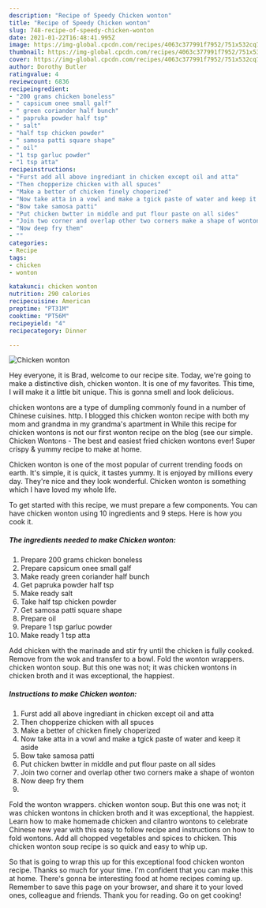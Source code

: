 ```yaml
---
description: "Recipe of Speedy Chicken wonton"
title: "Recipe of Speedy Chicken wonton"
slug: 748-recipe-of-speedy-chicken-wonton
date: 2021-01-22T16:48:41.995Z
image: https://img-global.cpcdn.com/recipes/4063c377991f7952/751x532cq70/chicken-wonton-recipe-main-photo.jpg
thumbnail: https://img-global.cpcdn.com/recipes/4063c377991f7952/751x532cq70/chicken-wonton-recipe-main-photo.jpg
cover: https://img-global.cpcdn.com/recipes/4063c377991f7952/751x532cq70/chicken-wonton-recipe-main-photo.jpg
author: Dorothy Butler
ratingvalue: 4
reviewcount: 6836
recipeingredient:
- "200 grams chicken boneless"
- " capsicum onee small galf"
- " green coriander half bunch"
- " papruka powder half tsp"
- " salt"
- "half tsp chicken powder"
- " samosa patti square shape"
- " oil"
- "1 tsp garluc powder"
- "1 tsp atta"
recipeinstructions:
- "Furst add all above ingrediant in chicken except oil and atta"
- "Then chopperize chicken with all spuces"
- "Make a better of chicken finely choperized"
- "Now take atta in a vowl and make a tgick paste of water and keep it aside"
- "Bow take samosa patti"
- "Put chicken bwtter in middle and put flour paste on all sides"
- "Join two corner and overlap other two corners make a shape of wonton"
- "Now deep fry them"
- ""
categories:
- Recipe
tags:
- chicken
- wonton

katakunci: chicken wonton 
nutrition: 290 calories
recipecuisine: American
preptime: "PT31M"
cooktime: "PT56M"
recipeyield: "4"
recipecategory: Dinner

---
```



![Chicken wonton](https://img-global.cpcdn.com/recipes/4063c377991f7952/751x532cq70/chicken-wonton-recipe-main-photo.jpg)

Hey everyone, it is Brad, welcome to our recipe site. Today, we're going to make a distinctive dish, chicken wonton. It is one of my favorites. This time, I will make it a little bit unique. This is gonna smell and look delicious.

chicken wontons are a type of dumpling commonly found in a number of Chinese cuisines. http. I blogged this chicken wonton recipe with both my mom and grandma in my grandma&#39;s apartment in While this recipe for chicken wontons is not our first wonton recipe on the blog (see our simple. Chicken Wontons - The best and easiest fried chicken wontons ever! Super crispy &amp; yummy recipe to make at home.

Chicken wonton is one of the most popular of current trending foods on earth. It's simple, it is quick, it tastes yummy. It is enjoyed by millions every day. They're nice and they look wonderful. Chicken wonton is something which I have loved my whole life.


To get started with this recipe, we must prepare a few components. You can have chicken wonton using 10 ingredients and 9 steps. Here is how you cook it.

<!--inarticleads1-->

##### The ingredients needed to make Chicken wonton:

1. Prepare 200 grams chicken boneless
1. Prepare  capsicum onee small galf
1. Make ready  green coriander half bunch
1. Get  papruka powder half tsp
1. Make ready  salt
1. Take half tsp chicken powder
1. Get  samosa patti square shape
1. Prepare  oil
1. Prepare 1 tsp garluc powder
1. Make ready 1 tsp atta


Add chicken with the marinade and stir fry until the chicken is fully cooked. Remove from the wok and transfer to a bowl. Fold the wonton wrappers. chicken wonton soup. But this one was not; it was chicken wontons in chicken broth and it was exceptional, the happiest. 

<!--inarticleads2-->

##### Instructions to make Chicken wonton:

1. Furst add all above ingrediant in chicken except oil and atta
1. Then chopperize chicken with all spuces
1. Make a better of chicken finely choperized
1. Now take atta in a vowl and make a tgick paste of water and keep it aside
1. Bow take samosa patti
1. Put chicken bwtter in middle and put flour paste on all sides
1. Join two corner and overlap other two corners make a shape of wonton
1. Now deep fry them
1. 


Fold the wonton wrappers. chicken wonton soup. But this one was not; it was chicken wontons in chicken broth and it was exceptional, the happiest. Learn how to make homemade chicken and cilantro wontons to celebrate Chinese new year with this easy to follow recipe and instructions on how to fold wontons. Add all chopped vegetables and spices to chicken. This chicken wonton soup recipe is so quick and easy to whip up. 

So that is going to wrap this up for this exceptional food chicken wonton recipe. Thanks so much for your time. I'm confident that you can make this at home. There's gonna be interesting food at home recipes coming up. Remember to save this page on your browser, and share it to your loved ones, colleague and friends. Thank you for reading. Go on get cooking!
